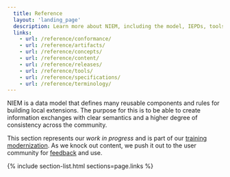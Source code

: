 ```yaml
---
  title: Reference
  layout: 'landing_page'
  description: Learn more about NIEM, including the model, IEPDs, tools, specifications.
  links:
    - url: /reference/conformance/
    - url: /reference/artifacts/
    - url: /reference/concepts/
    - url: /reference/content/
    - url: /reference/releases/
    - url: /reference/tools/
    - url: /reference/specifications/
    - url: /reference/terminology/
---
```


NIEM is a data model that defines many reusable components and rules for building local extensions.  The purpose for this is to be able to create information exchanges with clear semantics and a higher degree of consistency across the community.

This section represents our *work in progress* and is part of our [training modernization](http://niem.github.io/training/). As we knock out content, we push it out to the user community for [feedback](https://github.com/NIEM/NIEM.github.io/issues) and use.

{% include section-list.html sections=page.links %}
